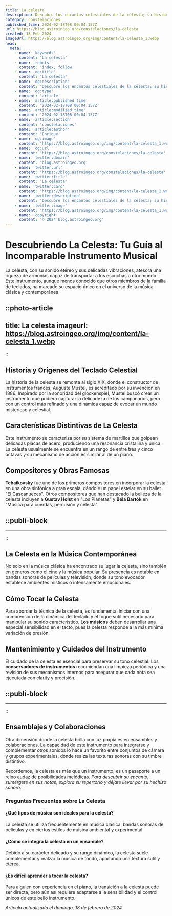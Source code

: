 ```yaml
---
title: La celesta
description: Descubre los encantos celestiales de la célesta; su historia, sonido único y cómo revolucionó la música clásica.
category: constelaciones
published_time: 2024-02-18T08:00:04.157Z
url: https://blog.astroingeo.org/constelaciones/la-celesta
created: 18 Feb 2024
imageUrl: https://blog.astroingeo.org/img/content/la-celesta_1.webp
head:
  meta:
    - name: 'keywords'
      content: 'La celesta'
    - name: 'robots'
      content: 'index, follow'
    - name: 'og:title'
      content: 'La celesta'
    - name: 'og:description'
      content: 'Descubre los encantos celestiales de la célesta; su historia, sonido único y cómo revolucionó la música clásica.'
    - name: 'og:type'
      content: 'article'
    - name: 'article:published_time'
      content: '2024-02-18T08:00:04.157Z'
    - name: 'article:modified_time'
      content: '2024-02-18T08:00:04.157Z'
    - name: 'article:section'
      content: 'constelaciones'
    - name: 'article:author'
      content: 'Enrique'
    - name: 'og:image'
      content: 'https://blog.astroingeo.org/img/content/la-celesta_1.webp'
    - name: 'og:url'
      content: 'https://blog.astroingeo.org/constelaciones/la-celesta'
    - name: 'twitter:domain'
      content: 'blog.astroingeo.org'
    - name: 'twitter:url'
      content: 'https://blog.astroingeo.org/constelaciones/la-celesta'
    - name: 'twitter:title'
      content: 'La celesta'
    - name: 'twitter:card'
      content: 'https://blog.astroingeo.org/img/content/la-celesta_1.webp'
    - name: 'twitter:description'
      content: 'Descubre los encantos celestiales de la célesta; su historia, sonido único y cómo revolucionó la música clásica.'
    - name: 'twitter:image'
      content: 'https://blog.astroingeo.org/img/content/la-celesta_1.webp'
    - name: 'copyright'
      content: '© 2024 blog.astroingeo.org'
---
```

# Descubriendo La Celesta: Tu Guía al Incomparable Instrumento Musical

La celesta, con su sonido etéreo y sus delicadas vibraciones, atesora una riqueza de armonías capaz de transportar a los escuchas a otro mundo. Este instrumento, aunque menos conocido que otros miembros de la familia de teclados, ha marcado su espacio único en el universo de la música clásica y contemporánea.


::photo-article
---
title: La celesta
imageurl: https://blog.astroingeo.org/img/content/la-celesta_1.webp
---
::


## Historia y Orígenes del Teclado Celestial

La historia de la celesta se remonta al siglo XIX, donde el constructor de instrumentos francés, Auguste Mustel, es acreditado por su invención en 1886. Inspirado por la sonoridad del glockenspiel, Mustel buscó crear un instrumento que pudiera capturar la delicadeza de los campanarios, pero con un control más refinado y una dinámica capaz de evocar un mundo misterioso y celestial.

## Características Distintivas de La Celesta

Este instrumento se caracteriza por su sistema de martillos que golpean delicadas placas de acero, produciendo una resonancia cristalina y única. La celesta usualmente se encuentra en un rango de entre tres y cinco octavas y su mecanismo de acción es similar al de un piano.

## Compositores y Obras Famosas

**Tchaikovsky** fue uno de los primeros compositores en incorporar la celesta en una obra sinfónica a gran escala, dándole un papel estelar en su ballet "El Cascanueces". Otros compositores que han destacado la belleza de la celesta incluyen a **Gustav Holst** en "Los Planetas" y **Béla Bartók** en "Música para cuerdas, percusión y celesta".


  ::publi-block
  ---
  ---
  ::
  
  
## La Celesta en la Música Contemporánea

No solo en la música clásica ha encontrado su lugar la celesta, sino también en géneros como el cine y la música popular. Su presencia es notable en bandas sonoras de películas y televisión, donde su tono evocador establece ambientes místicos o intensamente emocionales.

## Cómo Tocar la Celesta

Para abordar la técnica de la celesta, es fundamental iniciar con una comprensión de la dinámica del teclado y el toque sutil necesario para manipular su sonido característico. **Los músicos** deben desarrollar una especial sensibilidad en el tacto, pues la celesta responde a la más mínima variación de presión.

## Mantenimiento y Cuidados del Instrumento

El cuidado de la celesta es esencial para preservar su tono celestial. Los **conservadores de instrumentos** recomiendan una limpieza periódica y una revisión de sus mecanismos internos para asegurar que cada nota sea ejecutada con clarity y precisión.


  ::publi-block
  ---
  ---
  ::
  
  
## Ensamblajes y Colaboraciones

Otra dimensión donde la celesta brilla con luz propia es en ensambles y colaboraciones. La capacidad de este instrumento para integrarse y complementar otros sonidos lo hace un favorito entre conjuntos de cámara y grupos experimentales, donde realza las texturas sonoras con su timbre distintivo.

Recordemos, la celesta es más que un instrumento; es un pasaporte a un reino audaz de posibilidades melódicas. *Para descubrir su encanto, sumérgete en sus notas, explora su repertorio y déjate llevar por su hechizo sonoro.*

### Preguntas Frecuentes sobre La Celesta

#### ¿Qué tipos de música son ideales para la celesta?
La celesta se utiliza frecuentemente en música clásica, bandas sonoras de películas y en ciertos estilos de música ambiental y experimental.

#### ¿Cómo se integra la celesta en un ensamble?
Debido a su carácter delicado y su rango dinámico, la celesta suele complementar y realzar la música de fondo, aportando una textura sutil y etérea.

#### ¿Es difícil aprender a tocar la celesta?
Para alguien con experiencia en el piano, la transición a la celesta puede ser directa, pero aún así requiere adaptarse a la sensibilidad y el control únicos de este bello instrumento.

_Artículo actualizado el domingo, 18 de febrero de 2024_